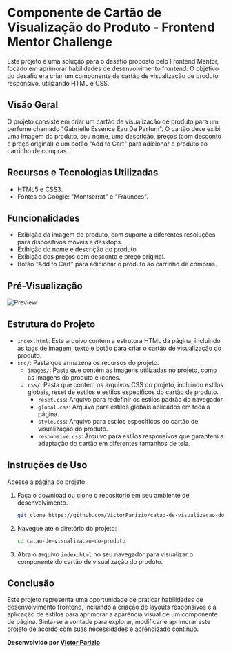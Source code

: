# Componente de Cartão de Visualização do Produto - Frontend Mentor Challenge

Este projeto é uma solução para o desafio proposto pelo Frontend Mentor, focado em aprimorar habilidades de desenvolvimento frontend. O objetivo do desafio era criar um componente de cartão de visualização de produto responsivo, utilizando HTML e CSS.

## Visão Geral

O projeto consiste em criar um cartão de visualização de produto para um perfume chamado "Gabrielle Essence Eau De Parfum". O cartão deve exibir uma imagem do produto, seu nome, uma descrição, preços (com desconto e preço original) e um botão "Add to Cart" para adicionar o produto ao carrinho de compras.

## Recursos e Tecnologias Utilizadas

- HTML5 e CSS3.
- Fontes do Google: "Montserrat" e "Fraunces".

## Funcionalidades

- Exibição da imagem do produto, com suporte a diferentes resoluções para dispositivos móveis e desktops.
- Exibição do nome e descrição do produto.
- Exibição dos preços com desconto e preço original.
- Botão "Add to Cart" para adicionar o produto ao carrinho de compras.

## Pré-Visualização

![Preview](src/images/preview.png)

## Estrutura do Projeto

- `index.html`: Este arquivo contém a estrutura HTML da página, incluindo as tags de imagem, texto e botão para criar o cartão de visualização do produto.
- `src/`: Pasta que armazena os recursos do projeto.
  - `images/`: Pasta que contém as imagens utilizadas no projeto, como as imagens do produto e ícones.
  - `css/`: Pasta que contém os arquivos CSS do projeto, incluindo estilos globais, reset de estilos e estilos específicos do cartão de produto.
    - `reset.css`: Arquivo para redefinir os estilos padrão do navegador.
    - `global.css`: Arquivo para estilos globais aplicados em toda a página.
    - `style.css`: Arquivo para estilos específicos do cartão de visualização do produto.
    - `responsive.css`: Arquivo para estilos responsivos que garantem a adaptação do cartão em diferentes tamanhos de tela.

## Instruções de Uso

Acesse a [página](https://victorparizio.github.io/catao-de-visualizacao-do-produto/) do projeto.

1. Faça o download ou clone o repositório em seu ambiente de desenvolvimento.

   ```bash
   git clone https://github.com/VictorParizio/catao-de-visualizacao-do-produto.git
   
   ```

2. Navegue até o diretório do projeto:

   ```bash
   cd catao-de-visualizacao-do-produto
   ```

3. Abra o arquivo `index.html` no seu navegador para visualizar o componente do cartão de visualização do produto.

## Conclusão

Este projeto representa uma oportunidade de praticar habilidades de desenvolvimento frontend, incluindo a criação de layouts responsivos e a aplicação de estilos para aprimorar a aparência visual de um componente de página. Sinta-se à vontade para explorar, modificar e aprimorar este projeto de acordo com suas necessidades e aprendizado contínuo.

**Desenvolvido por [Victor Parizio](https://www.linkedin.com/in/victorpariziobackend/)**
